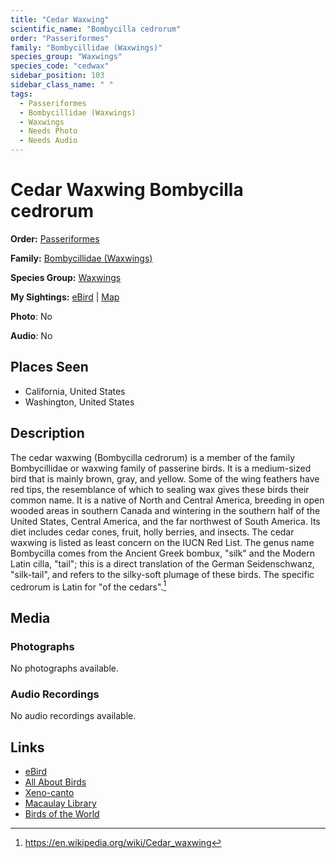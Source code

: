 ```yaml
---
title: "Cedar Waxwing"
scientific_name: "Bombycilla cedrorum"
order: "Passeriformes"
family: "Bombycillidae (Waxwings)"
species_group: "Waxwings"
species_code: "cedwax"
sidebar_position: 103
sidebar_class_name: " "
tags: 
  - Passeriformes
  - Bombycillidae (Waxwings)
  - Waxwings
  - Needs Photo
  - Needs Audio
---
```


# Cedar Waxwing <span className='sci_name'>Bombycilla cedrorum</span>

**Order:** [Passeriformes](/tags/passeriformes)

**Family:** [Bombycillidae (Waxwings)](/tags/bombycillidae-waxwings)

**Species Group:** [Waxwings](/tags/waxwings)

**My Sightings:** [eBird](https://ebird.org/lifelist?r=world&time=life&spp=cedwax) | [Map](/map?species_code=cedwax)

**Photo**: No 

**Audio**: No

## Places Seen

* California, United States
* Washington, United States

## Description
The cedar waxwing (Bombycilla cedrorum) is a member of the family Bombycillidae or waxwing family of passerine birds. It is a medium-sized bird that is mainly brown, gray, and yellow. Some of the wing feathers have red tips, the resemblance of which to sealing wax gives these birds their common name. It is a native of North and Central America, breeding in open wooded areas in southern Canada and wintering in the southern half of the United States, Central America, and the far northwest of South America. Its diet includes cedar cones, fruit, holly berries, and insects. The cedar waxwing is listed as least concern on the IUCN Red List.
The genus name Bombycilla comes from the Ancient Greek bombux, "silk" and the Modern Latin cilla, "tail"; this is a direct translation of the German Seidenschwanz, "silk-tail", and refers to the silky-soft plumage of these birds. The specific cedrorum is Latin for "of the cedars".[^1]

[^1]: https://en.wikipedia.org/wiki/Cedar_waxwing

## Media
### Photographs
No photographs available.

### Audio Recordings
No audio recordings available.

## Links
* [eBird](https://ebird.org/species/cedwax) 
* [All About Birds](https://www.allaboutbirds.org/guide/cedwax) 
* [Xeno-canto](https://www.xeno-canto.org/species/bombycilla-cedrorum) 
* [Macaulay Library](https://search.macaulaylibrary.org/catalog?taxonCode=cedwax&sort=rating_rank_desc)
* [Birds of the World](https://birdsoftheworld.org/bow/species/cedwax)
